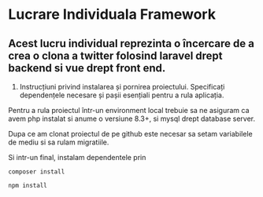 # Lucrare Individuala Framework

## Acest lucru individual reprezinta o încercare de a crea o clona a twitter folosind laravel drept backend si vue drept front end.

1. Instrucțiuni privind instalarea și pornirea proiectului. Specificați dependențele necesare și pașii esențiali pentru a rula aplicația.

Pentru a rula proiectul într-un environment local trebuie sa ne asiguram ca avem php instalat si anume o versiune 8.3+, si mysql drept database server.

Dupa ce am clonat proiectul de pe github este necesar sa setam variabilele de mediu si sa rulam migratiile.

Si intr-un final, instalam dependentele prin

```
composer install
```

```
npm install
```
